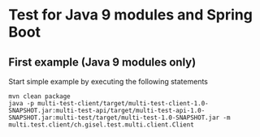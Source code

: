 # Test for Java 9 modules and Spring Boot

## First example (Java 9 modules only)

Start simple example by executing the following statements

    mvn clean package
    java -p multi-test-client/target/multi-test-client-1.0-SNAPSHOT.jar:multi-test-api/target/multi-test-api-1.0-SNAPSHOT.jar:multi-test/target/multi-test-1.0-SNAPSHOT.jar -m multi.test.client/ch.gisel.test.multi.client.Client